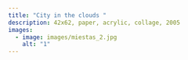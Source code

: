 ```yaml
---
title: "City ​​in the clouds "
description: 42x62, paper, acrylic, collage, 2005
images:
  - image: images/miestas_2.jpg
    alt: "1"
---
```


